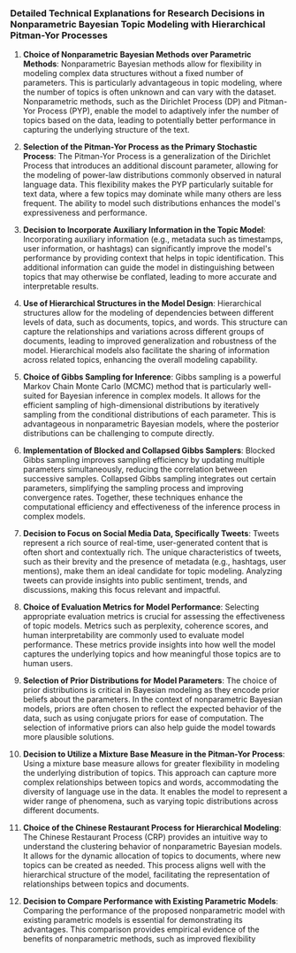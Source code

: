 ### Detailed Technical Explanations for Research Decisions in Nonparametric Bayesian Topic Modeling with Hierarchical Pitman-Yor Processes

1. **Choice of Nonparametric Bayesian Methods over Parametric Methods**:
   Nonparametric Bayesian methods allow for flexibility in modeling complex data structures without a fixed number of parameters. This is particularly advantageous in topic modeling, where the number of topics is often unknown and can vary with the dataset. Nonparametric methods, such as the Dirichlet Process (DP) and Pitman-Yor Process (PYP), enable the model to adaptively infer the number of topics based on the data, leading to potentially better performance in capturing the underlying structure of the text.

2. **Selection of the Pitman-Yor Process as the Primary Stochastic Process**:
   The Pitman-Yor Process is a generalization of the Dirichlet Process that introduces an additional discount parameter, allowing for the modeling of power-law distributions commonly observed in natural language data. This flexibility makes the PYP particularly suitable for text data, where a few topics may dominate while many others are less frequent. The ability to model such distributions enhances the model's expressiveness and performance.

3. **Decision to Incorporate Auxiliary Information in the Topic Model**:
   Incorporating auxiliary information (e.g., metadata such as timestamps, user information, or hashtags) can significantly improve the model's performance by providing context that helps in topic identification. This additional information can guide the model in distinguishing between topics that may otherwise be conflated, leading to more accurate and interpretable results.

4. **Use of Hierarchical Structures in the Model Design**:
   Hierarchical structures allow for the modeling of dependencies between different levels of data, such as documents, topics, and words. This structure can capture the relationships and variations across different groups of documents, leading to improved generalization and robustness of the model. Hierarchical models also facilitate the sharing of information across related topics, enhancing the overall modeling capability.

5. **Choice of Gibbs Sampling for Inference**:
   Gibbs sampling is a powerful Markov Chain Monte Carlo (MCMC) method that is particularly well-suited for Bayesian inference in complex models. It allows for the efficient sampling of high-dimensional distributions by iteratively sampling from the conditional distributions of each parameter. This is advantageous in nonparametric Bayesian models, where the posterior distributions can be challenging to compute directly.

6. **Implementation of Blocked and Collapsed Gibbs Samplers**:
   Blocked Gibbs sampling improves sampling efficiency by updating multiple parameters simultaneously, reducing the correlation between successive samples. Collapsed Gibbs sampling integrates out certain parameters, simplifying the sampling process and improving convergence rates. Together, these techniques enhance the computational efficiency and effectiveness of the inference process in complex models.

7. **Decision to Focus on Social Media Data, Specifically Tweets**:
   Tweets represent a rich source of real-time, user-generated content that is often short and contextually rich. The unique characteristics of tweets, such as their brevity and the presence of metadata (e.g., hashtags, user mentions), make them an ideal candidate for topic modeling. Analyzing tweets can provide insights into public sentiment, trends, and discussions, making this focus relevant and impactful.

8. **Choice of Evaluation Metrics for Model Performance**:
   Selecting appropriate evaluation metrics is crucial for assessing the effectiveness of topic models. Metrics such as perplexity, coherence scores, and human interpretability are commonly used to evaluate model performance. These metrics provide insights into how well the model captures the underlying topics and how meaningful those topics are to human users.

9. **Selection of Prior Distributions for Model Parameters**:
   The choice of prior distributions is critical in Bayesian modeling as they encode prior beliefs about the parameters. In the context of nonparametric Bayesian models, priors are often chosen to reflect the expected behavior of the data, such as using conjugate priors for ease of computation. The selection of informative priors can also help guide the model towards more plausible solutions.

10. **Decision to Utilize a Mixture Base Measure in the Pitman-Yor Process**:
    Using a mixture base measure allows for greater flexibility in modeling the underlying distribution of topics. This approach can capture more complex relationships between topics and words, accommodating the diversity of language use in the data. It enables the model to represent a wider range of phenomena, such as varying topic distributions across different documents.

11. **Choice of the Chinese Restaurant Process for Hierarchical Modeling**:
    The Chinese Restaurant Process (CRP) provides an intuitive way to understand the clustering behavior of nonparametric Bayesian models. It allows for the dynamic allocation of topics to documents, where new topics can be created as needed. This process aligns well with the hierarchical structure of the model, facilitating the representation of relationships between topics and documents.

12. **Decision to Compare Performance with Existing Parametric Models**:
    Comparing the performance of the proposed nonparametric model with existing parametric models is essential for demonstrating its advantages. This comparison provides empirical evidence of the benefits of nonparametric methods, such as improved flexibility